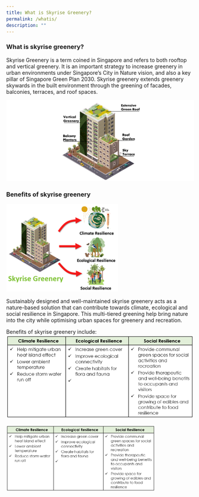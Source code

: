 ```yaml
---
title: What is Skyrise Greenery?
permalink: /whatis/
description: ""
---
```

### What is skyrise greenery?
Skyrise Greenery is a term coined in Singapore and refers to both rooftop and
vertical greenery. It is an important strategy to increase greenery in urban environments under Singapore’s City in Nature vision, and also a key pillar of Singapore Green Plan 2030. Skyrise greenery extends greenery skywards in the built environment through the greening of facades, balconies, terraces, and roof spaces.

![](/images/Graphics/skyrise%20greenery%20-%20whatis300.png)
### Benefits of skyrise greenery

<img style="width:300px" src="/images/Graphics/sgclimateecologicalsocialresilience.png">

Sustainably designed and well-maintained skyrise greenery acts as a nature-based solution that can contribute towards climate, ecological and social resilience in Singapore. This multi-tiered greening help bring nature into the city while optimising urban spaces for greenery and recreation. 

Benefits of skyrise greenery include:
![](/images/Graphics/sgbenefits.PNG)

<img style="width:400px" src="/images/Graphics/sgbenefits.PNG">